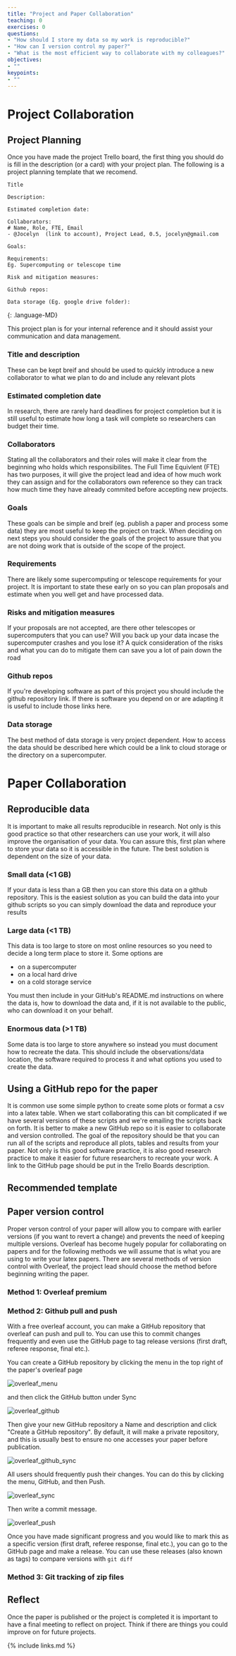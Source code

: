 ```yaml
---
title: "Project and Paper Collaboration"
teaching: 0
exercises: 0
questions:
- "How should I store my data so my work is reproducible?"
- "How can I version control my paper?"
- "What is the most efficient way to collaborate with my colleagues?"
objectives:
- ""
keypoints:
- ""
---
```


# Project Collaboration

## Project Planning
Once you have made the project Trello board, the first thing you should do is fill in the description (or a card) with your project plan. The following is a project planning template that we recomend.
~~~
Title

Description:

Estimated completion date:

Collaborators:
# Name, Role, FTE, Email
- @Jocelyn  (link to account), Project Lead, 0.5, jocelyn@gmail.com

Goals:

Requirements:
Eg. Supercomputing or telescope time

Risk and mitigation measures:

Github repos:

Data storage (Eg. google drive folder):

~~~
{: .language-MD}

This project plan is for your internal reference and it should assist your communication and data management.

### Title and description
These can be kept breif and should be used to quickly introduce a new collaborator to what we plan to do and include any relevant plots

### Estimated completion date
In research, there are rarely hard deadlines for project completion but it is still useful to estimate how long a task will complete so researchers can budget their time.

### Collaborators
Stating all the collaborators and their roles will make it clear from the beginning who holds which responsibilites. The Full Time Equivlent (FTE) has two purposes, it will give the project lead and idea of how much work they can assign and for the collaborators own reference so they can track how much time they have already commited before accepting new projects.

### Goals
These goals can be simple and breif (eg. publish a paper and process some data) they are most useful to keep the project on track. When deciding on next steps you should consider the goals of the project to assure that you are not doing work that is outside of the scope of the project.

### Requirements
There are likely some supercomputing or telescope requirements for your project. It is important to state these early on so you can plan proposals and estimate when you well get and have processed data.

### Risks and mitigation measures
If your proposals are not accepted, are there other telescopes or supercomputers that you can use? Will you back up your data incase the supercomputer crashes and you lose it? A quick consideration of the risks and what you can do to mitigate them can save you a lot of pain down the road

### Github repos
If you're developing software as part of this project you should include the github repository link. If there is software you depend on or are adapting it is useful to include those links here.

### Data storage
The best method of data storage is very project dependent. How to access the data should be described here which could be a link to cloud storage or the directory on a supercomputer.

# Paper Collaboration

## Reproducible data
It is important to make all results reproducible in research. Not only is this good practice so that other researchers can use your work, it will also improve the organisation of your data. You can assure this, first plan where to store your data so it is accessible in the future. The best solution is dependent on the size of your data.

### Small data (<1 GB)
If your data is less than a GB then you can store this data on a github repository. This is the easiest solution as you can build the data into your github scripts so you can simply download the data and reproduce your results

### Large data (<1 TB)
This data is too large to store on most online resources so you need to decide a long term place to store it. Some options are
- on a supercomputer
- on a local hard drive
- on a cold storage service

You must then include in your GitHub's README.md instructions on where the data is, how to download the data and, if it is not available to the public, who can download it on your behalf.

### Enormous data (>1 TB)
Some data is too large to store anywhere so instead you must document how to recreate the data. This should include the observations/data location, the software required to process it and what options you used to create the data.

## Using a GitHub repo for the paper
It is common use some simple python to create some plots or format a csv into a latex table. When we start collaborating this can bit complicated if we have several versions of these scripts and we're emailing the scripts back on forth. It is better to make a new GitHub repo so it is easier to collaborate and version controlled. The goal of the repository should be that you can run all of the scripts and reproduce all plots, tables and results from your paper. Not only is this good software practice, it is also good research practice to make it easier for future researchers to recreate your work. A link to the GitHub page should be put in the Trello Boards description.

## Recommended template

## Paper version control
Proper verson control of your paper will allow you to compare with earlier versions (if you want to revert a change) and prevents the need of keeping multiple versions. Overleaf has become hugely popular for collaborating on papers and for the following methods we will assume that is what you are using to write your latex papers. There are several methods of version control with Overleaf, the project lead should choose the method before beginning writing the paper.

### Method 1: Overleaf premium


### Method 2: Github pull and push
With a free overleaf account, you can make a GitHub repository that overleaf can push and pull to. You can use this to commit changes frequently and even use the GitHub page to tag release versions (first draft, referee response, final etc.).

You can create a GitHub repository by clicking the menu in the top right of the paper's overleaf page

![overleaf_menu](../fig/overleaf_menu.png)

and then click the GitHub button under Sync

![overleaf_github](../fig/overleaf_github.png)

Then give your new GitHub repository a Name and description and click "Create a GitHub repository". By default, it will make a private repository, and this is usually best to ensure no one accesses your paper before publication.

![overleaf_github_sync](../fig/overleaf_github_sync.png)

All users should frequently push their changes. You can do this by clicking the menu, GitHub, and then Push.

![overleaf_sync](../fig/overleaf_sync.png)

Then write a commit message.

![overleaf_push](../fig/overleaf_push.png)

Once you have made significant progress and you would like to mark this as a specific version (first draft, referee response, final etc.), you can go to the GitHub page and make a release. You can use these releases (also known as tags) to compare versions with `git diff`
<!-- TODO add a link if Paul has a relevant section -->

### Method 3: Git tracking of zip files

## Reflect
Once the paper is published or the project is completed it is important to have a final meeting to reflect on project. Think if there are things you could improve on for future projects.


{% include links.md %}

